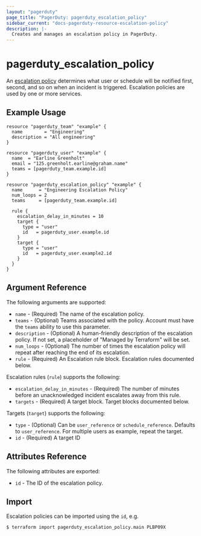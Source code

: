 ```yaml
---
layout: "pagerduty"
page_title: "PagerDuty: pagerduty_escalation_policy"
sidebar_current: "docs-pagerduty-resource-escalation-policy"
description: |-
  Creates and manages an escalation policy in PagerDuty.
---
```


# pagerduty\_escalation_policy

An [escalation policy](https://developer.pagerduty.com/api-reference/b3A6Mjc0ODEyNQ-create-an-escalation-policy) determines what user or schedule will be notified first, second, and so on when an incident is triggered. Escalation policies are used by one or more services.


## Example Usage

```hcl
resource "pagerduty_team" "example" {
  name        = "Engineering"
  description = "All engineering"
}

resource "pagerduty_user" "example" {
  name  = "Earline Greenholt"
  email = "125.greenholt.earline@graham.name"
  teams = [pagerduty_team.example.id]
}

resource "pagerduty_escalation_policy" "example" {
  name      = "Engineering Escalation Policy"
  num_loops = 2
  teams     = [pagerduty_team.example.id]

  rule {
    escalation_delay_in_minutes = 10
    target {
      type = "user"
      id   = pagerduty_user.example.id
    }
    target {
      type = "user"
      id   = pagerduty_user.example2.id
    }
  }
}
```

## Argument Reference

The following arguments are supported:

* `name` - (Required) The name of the escalation policy.
* `teams` - (Optional) Teams associated with the policy. Account must have the `teams` ability to use this parameter.
* `description` - (Optional) A human-friendly description of the escalation policy.
  If not set, a placeholder of "Managed by Terraform" will be set.
* `num_loops` - (Optional) The number of times the escalation policy will repeat after reaching the end of its escalation.
* `rule` - (Required) An Escalation rule block. Escalation rules documented below.


Escalation rules (`rule`) supports the following:

  * `escalation_delay_in_minutes` - (Required) The number of minutes before an unacknowledged incident escalates away from this rule.
  * `targets` - (Required) A target block. Target blocks documented below.


Targets (`target`) supports the following:

  * `type` - (Optional) Can be `user_reference` or `schedule_reference`. Defaults to `user_reference`. For multiple users as example, repeat the target.
  * `id` - (Required) A target ID

## Attributes Reference

The following attributes are exported:

  * `id` - The ID of the escalation policy.

## Import

Escalation policies can be imported using the `id`, e.g.

```
$ terraform import pagerduty_escalation_policy.main PLBP09X
```
